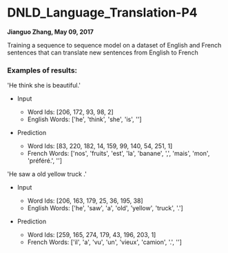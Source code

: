 # DNLD_Language_Translation-P4
**Jianguo Zhang, May 09, 2017**

Training a sequence to sequence model on a dataset of English and French sentences that can translate new sentences from English to French

### Examples of results:

'He think she is beautiful.'

* Input
  * Word Ids:      [206, 172, 93, 98, 2]
  * English Words: ['he', 'think', 'she', 'is', '<UNK>']

* Prediction
  * Word Ids:      [83, 220, 182, 14, 159, 99, 140, 54, 251, 1]
  * French Words: ['nos', 'fruits', 'est', 'la', 'banane', ',', 'mais', 'mon', 'préféré.', '<EOS>']


'He saw a old yellow truck .'

* Input
  * Word Ids:      [206, 163, 179, 25, 36, 195, 38]
  * English Words: ['he', 'saw', 'a', 'old', 'yellow', 'truck', '.']

* Prediction
  * Word Ids:      [259, 165, 274, 179, 43, 196, 203, 1]
  * French Words: ['il', 'a', 'vu', 'un', 'vieux', 'camion', '.', '<EOS>']
